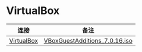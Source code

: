# VirtualBox

| 连接                                                     | 备注                                                         |
| -------------------------------------------------------- | ------------------------------------------------------------ |
| [VirtualBox](http://download.virtualbox.org/virtualbox/) | [VBoxGuestAdditions_7.0.16.iso ](http://download.virtualbox.org/virtualbox/) |

